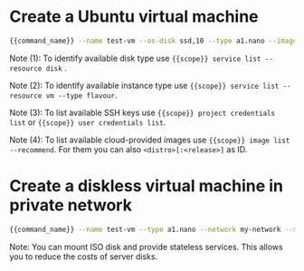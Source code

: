 # Create a Ubuntu virtual machine

```bash
{{command_name}} --name test-vm --os-disk ssd,10 --type a1.nano --image debian --ssh my-ssh
```

Note (1): To identify available disk type use ```{{scope}} service list --resource disk``` .

Note (2): To identify available instance type use ```{{scope}} service list --resource vm --type flavour```.

Note (3): To list available SSH keys use ```{{scope}} project credentials list``` or ```{{scope}} user credentials list```.

Note (4): To list available cloud-provided images use ```{{scope}} image list --recommend```.
          For them you can also ```<distro>[:<release>]``` as ID.

# Create a diskless virtual machine in private network

```bash
{{command_name}} --name test-vm --type a1.nano --network my-network --ssh my-ssh
```

Note: You can mount ISO disk and provide stateless services. 
      This allows you to reduce the costs of server disks.
